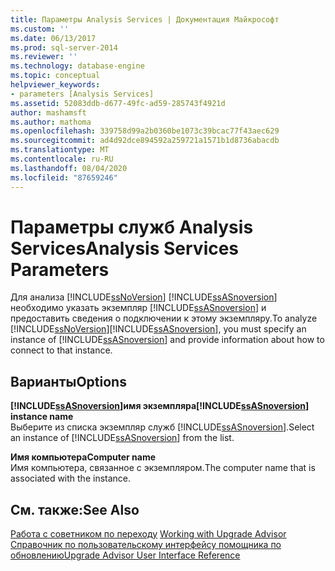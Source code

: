 ```yaml
---
title: Параметры Analysis Services | Документация Майкрософт
ms.custom: ''
ms.date: 06/13/2017
ms.prod: sql-server-2014
ms.reviewer: ''
ms.technology: database-engine
ms.topic: conceptual
helpviewer_keywords:
- parameters [Analysis Services]
ms.assetid: 52083ddb-d677-49fc-ad59-285743f4921d
author: mashamsft
ms.author: mathoma
ms.openlocfilehash: 339758d99a2b0360be1073c39bcac77f43aec629
ms.sourcegitcommit: ad4d92dce894592a259721a1571b1d8736abacdb
ms.translationtype: MT
ms.contentlocale: ru-RU
ms.lasthandoff: 08/04/2020
ms.locfileid: "87659246"
---
```

# <a name="analysis-services-parameters"></a><span data-ttu-id="6b129-102">Параметры служб Analysis Services</span><span class="sxs-lookup"><span data-stu-id="6b129-102">Analysis Services Parameters</span></span>
  <span data-ttu-id="6b129-103">Для анализа [!INCLUDE[ssNoVersion](../../includes/ssnoversion-md.md)] [!INCLUDE[ssASnoversion](../../includes/ssasnoversion-md.md)] необходимо указать экземпляр [!INCLUDE[ssASnoversion](../../includes/ssasnoversion-md.md)] и предоставить сведения о подключении к этому экземпляру.</span><span class="sxs-lookup"><span data-stu-id="6b129-103">To analyze [!INCLUDE[ssNoVersion](../../includes/ssnoversion-md.md)][!INCLUDE[ssASnoversion](../../includes/ssasnoversion-md.md)], you must specify an instance of [!INCLUDE[ssASnoversion](../../includes/ssasnoversion-md.md)] and provide information about how to connect to that instance.</span></span>  
  
## <a name="options"></a><span data-ttu-id="6b129-104">Варианты</span><span class="sxs-lookup"><span data-stu-id="6b129-104">Options</span></span>  
 <span data-ttu-id="6b129-105">**[!INCLUDE[ssASnoversion](../../includes/ssasnoversion-md.md)]имя экземпляра**</span><span class="sxs-lookup"><span data-stu-id="6b129-105">**[!INCLUDE[ssASnoversion](../../includes/ssasnoversion-md.md)] instance name**</span></span>  
 <span data-ttu-id="6b129-106">Выберите из списка экземпляр служб [!INCLUDE[ssASnoversion](../../includes/ssasnoversion-md.md)].</span><span class="sxs-lookup"><span data-stu-id="6b129-106">Select an instance of [!INCLUDE[ssASnoversion](../../includes/ssasnoversion-md.md)] from the list.</span></span>  
  
 <span data-ttu-id="6b129-107">**Имя компьютера**</span><span class="sxs-lookup"><span data-stu-id="6b129-107">**Computer name**</span></span>  
 <span data-ttu-id="6b129-108">Имя компьютера, связанное с экземпляром.</span><span class="sxs-lookup"><span data-stu-id="6b129-108">The computer name that is associated with the instance.</span></span>  
  
## <a name="see-also"></a><span data-ttu-id="6b129-109">См. также:</span><span class="sxs-lookup"><span data-stu-id="6b129-109">See Also</span></span>  
 <span data-ttu-id="6b129-110">[Работа с советником по переходу](../../../2014/sql-server/install/working-with-upgrade-advisor.md) </span><span class="sxs-lookup"><span data-stu-id="6b129-110">[Working with Upgrade Advisor](../../../2014/sql-server/install/working-with-upgrade-advisor.md) </span></span>  
 [<span data-ttu-id="6b129-111">Справочник по пользовательскому интерфейсу помощника по обновлению</span><span class="sxs-lookup"><span data-stu-id="6b129-111">Upgrade Advisor User Interface Reference</span></span>](../../../2014/sql-server/install/upgrade-advisor-user-interface-reference.md)  
  
  
